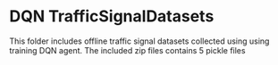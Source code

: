 # DQN TrafficSignalDatasets
This folder includes offline traffic signal datasets collected using using training DQN agent.
The included zip files contains 5 pickle files
